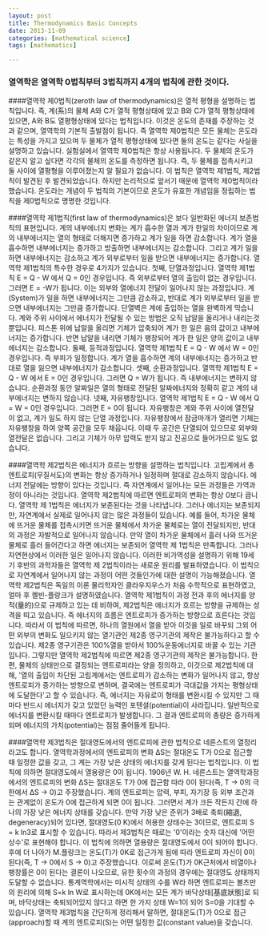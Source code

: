 ```yaml
---
layout: post
title: Thermodynamics Basic Concepts
date: 2013-11-09
categories: [mathematical science]
tags: [mathematics]

---
```


### 열역학은 열역학 0법칙부터 3법칙까지 4개의 법칙에 관한 것이다.
 
####열역학 제0법칙(zeroth law of thermodynamics)은
열적 평형을 설명하는 법칙입니다. 즉, 계(系)의 물체 A와 C가 열적 평형상태에 있고 B와 C가 열적 평형상태에 있으면, A와 B도 열평형상태에 있다는 법칙입니다. 이것은 온도의 존재를 주장하는 것과 같으며, 열역학의 기본적 출발점이 됩니다. 즉 열역학 제0법칙은 모든 물체는 온도라는 특성을 가지고 있으며 두 물체가 열적 평형상태에 있다면 둘의 온도는 같다는 사실을 설명하고 있습니다. 실험실에서 열역학 제0법칙은 항상 사용됩니다. 두 물체의 온도가 같은지 알고 싶다면 각각의 물체의 온도를 측정하면 됩니다. 즉, 두 물체를 접촉시키고 둘 사이에 열평형을 이루어졌는지 알 필요가 없습니다. 이 법칙은 열역학 제1법칙, 제2법칙이 발견된 후 발견되었습니다. 하지만 논리적으로 앞서기 때문에 열역학 제0법칙이라 했습니다. 온도라는 개념이 두 법칙의 기본이므로 온도가 유효한 개념임을 정립하는 법칙을 제0법칙으로 명명한 것입니다.

 
####열역학 제1법칙(first law of thermodynamics)은 
보다 일반화된 에너지 보존법칙의 표현입니다. 계의 내부에너지 변화는 계가 흡수한 열과 계가 한일의 차이이므로 계의 내부에너지는 열의 형태로 더해지면 증가하고 계가 일을 하면 감소합니다. 계가 열을 흡수하면 내부에너지는 증가하고 방출하면 내부에너지는 감소합니다. 그리고 계가 일을 하면 내부에너지는 감소하고 계가 외부로부터 일을 받으면 내부에너지는 증가합니다. 열역학 제1법칙의 특수한 경우로 4가지가 있습니다. 첫째, 단열과정입니다. 열역학 제1법칙 E = Q - W 에서 Q = 0인 경우입니다. 즉 외부로부터 열의 출입이 없는 경우입니다. 그러면 E = -W가 됩니다. 이는 외부와 열에너지 전달이 일어나지 않는 과정입니다. 계(System)가 일을 하면 내부에너지는 그만큼 감소하고, 반대로 계가 외부로부터 일을 받으면 내부에너지는 그만큼 증가합니다. 단열벽은 계에 출입하는 열을 완벽하게 막습니다. 계와 주위 사이에서 에너지가 전달될 수 있는 방법은 오직 납알을 올리거나 내리는것 뿐입니다. 피스톤 위에 납알을 올리면 기체가 압축되어 계가 한 일은 음의 값이고 내부에너지는 증가합니다. 반면 납알을 내리면 기체가 팽창되어 계가 한 일은 양의 값이고 내부에너지는 감소합니다. 둘째, 등적과정입니다. 열역학 제1법칙 E = Q - W 에서 W = 0인 경우입니다. 즉 부피가 일정합니다. 계가 열을 흡수하면 계의 내부에너지는 증가하고 반대로 열을 잃으면 내부에너지가 감소합니다. 셋째, 순환과정입니다. 열역학 제1법칙 E = Q - W 에서 E = 0인 경우입니다. 그러면 Q = W가 됩니다. 즉 내부에너지는 변하지 않습니다. 순환과정 동안 알짜일은 열의 형태로 전달된 알짜에너지와 정확히 같고 계의 내부에너지는 변하지 않습니다. 넷째, 자유팽창입니다. 열역학 제1법칙 E = Q - W 에서 Q = W = 0인 경우입니다. 그러면 E = 0이 됩니다. 자유팽창은 계와 주위 사이에 열전달이 없고, 계가 일도 하지 않는 단열 과정입니다. 자유팽창에서 잠금마개가 열리면 기체는 자유팽창을 하여 양쪽 공간을 모두 채웁니다. 이때 두 공간은 단열되어 있으므로 외부와 열전달은 없습니다. 그리고 기체가 아무 압력도 받지 않고 진공으로 들어가므로 일도 없습니다.
 


####열역학 제2법칙은 
에너지가 흐르는 방향을 설명하는 법칙입니다. 고립계에서 총 엔트로피(무질서도)의 변화는 항상 증가하거나 일정하며 절대로 감소하지 않습니다. 에너지 전달에는 방향이 있다는 것입니다. 즉 자연계에서 일어나는 모든 과정들은 가역과정이 아니라는 것입니다. 열역학 제2법칙에 따르면 엔트로피의 변화는 항상 0보다 큽니다. 열역학 제 1법칙은 에너지가 보존된다는 것을 나타냅니다. 그러나 에너지는 보존되지만, 자연계에서 실제로 일어나지 않는 많은 과정들이 있습니다. 예를 들어, 차가운 물체에 뜨거운 물체를 접촉시키면 뜨거운 물체에서 차가운 물체로는 열이 전달되지만, 반대의 과정은 자발적으로 일어나지 않습니다. 만약 열이 차가운 물체에서 흘러 나와 뜨거운 물체로 흘러 들어간다고 하면 에너지는 보존되어 열역학 제 1법칙은 만족합니다. 그러나 자연현상에서 이러한 일은 일어나지 않습니다. 이러한 비가역성을 설명하기 위해 19세기 후반의 과학자들은 열역학 제 2법칙이라는 새로운 원리를 발표하였습니다. 이 법칙으로 자연계에서 일어나지 않는 과정이 어떤 것들인가에 대한 설명이 가능해졌습니다. 열역학 제2법칙은 독일의 이론 물리학자인 클라우지우스가 처음 수학적으로 표현하였고, 얼마 후 켈빈-플랑크가 설명하였습니다. 열역학 제1법칙이 과정 전과 후의 에너지를 양적(量的)으로 규제하고 있는 데 비하여, 제2법칙은 에너지가 흐르는 방향을 규제하는 성격을 띠고 있습니다. 즉 에너지의 흐름은 엔트로피가 증가하는 방향으로 흐른다는 것입니다. 따라서 이 법칙에 따르면, 하나의 열원에서 열을 받아 이것을 일로 바꾸되 그외 어떤 외부의 변화도 일으키지 않는 열기관인 제2종 영구기관의 제작은 불가능하다고 할 수 있습니다. 제2종 영구기관은 100%열을 받아서 100%운동에너지로 바꿀 수 있는 기관입니다. 그렇지만 열역학 제2법칙에 따르면 제2종 영구기관의 제작은 불가능합니다. 한편, 물체의 상태만으로 결정되는 엔트로피라는 양을 정의하고, 이것으로 제2법칙에 대해, '열의 출입이 차단된 고립계에서는 엔트로피가 감소하는 변화가 일어나지 않고, 항상 엔트로피가 증가하는 방향으로 변하며, 결국에는 엔트로피가 극대값을 가지는 평형상태에 도달한다'고 할 수 있습니다. 즉, 에너지는 자유로이 형태를 변환시킬 수 있지만 그 때마다 반드시 에너지가 갖고 있었던 능력인 포텐셜(potential)이 사라집니다. 일반적으로 에너지를 변환시킬 때마다 엔트로피가 발생합니다. 그 결과 엔트로피의 총량은 증가하게 되며 에너지의 가치(potential)는 점점 줄어들게 됩니다.
 


####열역학 제3법칙은 
절대영도에서의 엔트로피에 관한 법칙으로 네른스트의 열정리라고도 합니다. 열역학과정에서의 엔트로피의 변화 ΔS는 절대온도 T가 0으로 접근할 때 일정한 값을 갖고, 그 계는 가장 낮은 상태의 에너지를 갖게 된다는 법칙입니다. 이 법칙에 의하면 절대영도에서 열용량은 0이 됩니다. 1906년 W. H. 네른스트는 열역학과정에서의 엔트로피의 변화 ΔS는 절대온도 T가 0에 접근함 따라 0이 된다(즉, T → 0의 극한에서 ΔS → 0)고 주장했습니다. 계의 엔트로피는 압력, 부피, 자기장 등 외부 조건과는 관계없이 온도가 0에 접근하게 되면 0이 됩니다. 그러면서 계가 크든 작든지 간에 하나의 가장 낮은 에너지 상태를 갖습니다. 만약 가장 낮은 준위가 3배로 축퇴(縮退, degeneracy)되어 있다면, 절대영도(0 K)에서 허용한 상태수는 3이므로, 엔트로피 S = k ln3로 표시할 수 있습니다. 따라서 제3법칙은 때로는 '0'이라는 숫자 대신에 '어떤 상수'로 표현해야 합니다. 이 법칙에 의하면 열용량은 절대영도에서 0이 되어야 합니다. 후에 더 나아가 M.플랑크는 온도(T)가 0K로 접근가게 됨에 따라 엔트로피 자신이 0이 된다(즉, T → 0에서 S → 0)고 주장했습니다. 이로써 온도(T)가 0K근처에서 비열이나 팽창률은 0이 된다는 결론이 나오므로, 유한 횟수의 과정의 경우에는 절대영도 상태까지 도달할 수 없습니다. 통계역학에서는 미시적 상태의 수를 W라 하면 엔트로피는 볼츠만의 원리에 의해 S=k ln W로 표시하는데 0K에서는 모든 계가 바닥상태[基底狀態]로 되며, 바닥상태는 축퇴되어있지 않다고 하면 한 가지 상태 W=1이 되어 S=0을 기대할 수 있습니다. 열역학 제3법칙을 간단하게 정리해서 말하면, 절대온도(T)가 0으로 접근(approach)할 때 계의 엔트로피(S)는 어떤 일정한 값(constant value)을 갖습니다.
 


